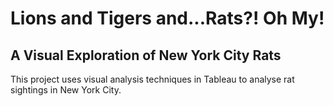 # Lions and Tigers and...Rats?! Oh My!
## A Visual Exploration of New York City Rats
This project uses visual analysis techniques in Tableau to analyse rat sightings in New York City.
